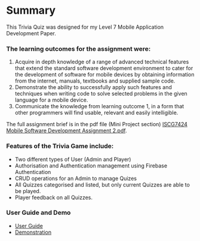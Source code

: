 # Summary

This Trivia Quiz was designed for my Level 7 Mobile Application Development Paper. 

### The learning outcomes for the assignment were:
1. Acquire in depth knowledge of a range of advanced technical features that extend the standard software development environment to cater for the development of software for mobile devices by obtaining information from the internet, manuals, textbooks and supplied sample code.
2. Demonstrate the ability to successfully apply such features and techniques when writing code to solve selected problems in the given language for a mobile device.
3. Communicate the knowledge from learning outcome 1, in a form that other programmers will find usable, relevant and easily intelligible.

The full assignment brief is in the pdf file (Mini Project section) [ISCG7424 Mobile Software Development Assignment 2.pdf](https://github.com/karanina/Portfolio/blob/ccbf7d4d2346e966f04d2d4e1c277baf6da00522/Level%207%20Mobile%20Application%20Development/ISCG7424%20Mobile%20Software%20Development%20Assignment%202.pdf).

### Features of the Trivia Game include:
+ Two different types of User (Admin and Player)
+ Authorisation and Authentication management using Firebase Authentication
+ CRUD operations for an Admin to manage Quizes
+ All Quizzes categorised and listed, but only current Quizzes are able to be played.
+ Player feedback on all Quizzes.

### User Guide and Demo
+ [User Guide](https://github.com/karanina/Portfolio/blob/38ec8aa3be9883afca2bc469fd61fb7335742646/Level%207%20Mobile%20Application%20Development/Trivia%20Quiz%20Documentation/Trivia%20Quiz%20User%20Guide.docx)
+ [Demonstration](https://youtu.be/bPDF7P2r9GA)
